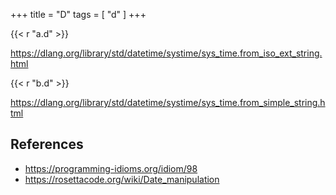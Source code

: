 +++
title = "D"
tags = [ "d" ]
+++

{{< r "a.d" >}}

<https://dlang.org/library/std/datetime/systime/sys_time.from_iso_ext_string.html>

{{< r "b.d" >}}

<https://dlang.org/library/std/datetime/systime/sys_time.from_simple_string.html>

## References

- <https://programming-idioms.org/idiom/98>
- <https://rosettacode.org/wiki/Date_manipulation>
